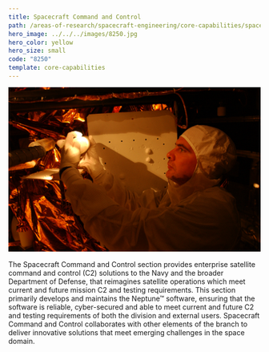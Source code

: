 ```yaml
---
title: Spacecraft Command and Control
path: /areas-of-research/spacecraft-engineering/core-capabilities/spacecraft-command-control
hero_image: ../../../images/8250.jpg
hero_color: yellow
hero_size: small
code: "8250"
template: core-capabilities
---
```

![Team member works on a satellite](../../../images/cc-8253.jpg)

The Spacecraft Command and Control section provides enterprise satellite command and control (C2) solutions to the Navy and the broader Department of Defense, that reimagines satellite operations which meet current and future mission C2 and testing requirements. This section primarily develops and maintains the Neptune™ software, ensuring that the software is reliable, cyber-secured and able to meet current and future C2 and testing requirements of both the division and external users. Spacecraft Command and Control collaborates with other elements of the branch to deliver innovative solutions that meet emerging challenges in the space domain.